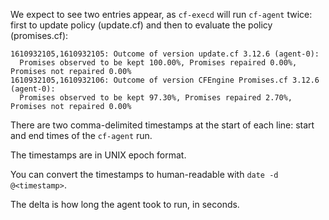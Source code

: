 We expect to see two entries appear, as
`cf-execd` will run `cf-agent` twice: first to update policy (update.cf)
and then to evaluate the policy (promises.cf):

```text
1610932105,1610932105: Outcome of version update.cf 3.12.6 (agent-0):
  Promises observed to be kept 100.00%, Promises repaired 0.00%, Promises not repaired 0.00%
1610932105,1610932106: Outcome of version CFEngine Promises.cf 3.12.6 (agent-0):
  Promises observed to be kept 97.30%, Promises repaired 2.70%, Promises not repaired 0.00%
```

There are two comma-delimited timestamps at the start of each line: start and end times of the `cf-agent` run.

The timestamps are in UNIX epoch format.

You can convert the timestamps to human-readable with `date -d @<timestamp>`.

The delta is how long the agent took to run, in seconds. 

